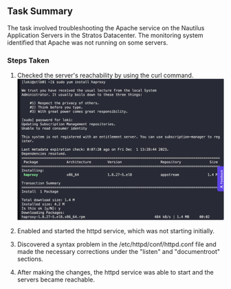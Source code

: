 
## Task Summary

The task involved troubleshooting the Apache service on the Nautilus Application Servers in the Stratos Datacenter. The monitoring system identified that Apache was not running on some servers. 

### Steps Taken

1. Checked the server's reachability by using the curl command.
![image1](./images/haproxy1.png)


2. Enabled and started the httpd service, which was not starting initially.


3. Discovered a syntax problem in the /etc/httpd/conf/httpd.conf file and made the necessary corrections under the "listen" and "documentroot" sections.



4. After making the changes, the httpd service was able to start and the servers became reachable.



